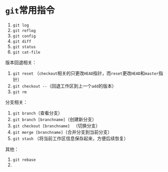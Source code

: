 # `git`常用指令

1. `git log`
2. `git reflog`
3. `git config`
4. `git diff`
5. `git status`
6. `git cat-file`

版本回退相关：

1. `git reset`  （`checkout`相关的只更改`HEAD`指针，而`reset`更改`HEAD`和`master`指针）
2. `git checkout --`（回退工作区到上一个`add`的版本）
3. `git rm`

分支相关：

1. `git branch`（查看分支）
2. `git branch [branchname]`（创建新分支）
3. `git checkout [branchname] ` （切换分支）
4. `git merge [branchname]`（合并分支到当前分支）
5. `git stash`  （将当前工作区信息保存起来，方便后续恢复）



其他：

1. `git rebase`
2. 
